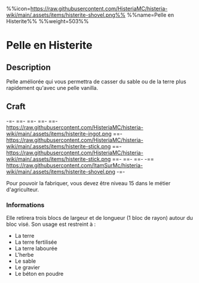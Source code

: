 %%icon=https://raw.githubusercontent.com/HisteriaMC/histeria-wiki/main/.assets/items/histerite-shovel.png%%
%%name=Pelle en Histerite%%
%%weight=503%%
# Pelle en Histerite 

## Description
Pelle améliorée qui vous permettra de casser du sable ou de la terre plus rapidement qu'avec une pelle vanilla.

## Craft
-=-
 ==- 
 ==- 
 ==- 
 ==- https://raw.githubusercontent.com/HisteriaMC/histeria-wiki/main/.assets/items/histerite-ingot.png
 ==- https://raw.githubusercontent.com/HisteriaMC/histeria-wiki/main/.assets/items/histerite-stick.png
 ==- https://raw.githubusercontent.com/HisteriaMC/histeria-wiki/main/.assets/items/histerite-stick.png
 ==- 
 ==- 
 ==- 
 -== https://raw.githubusercontent.com/ItamSurMc/histeria-wiki/main/.assets/items/histerite-shovel.png
-=-

Pour pouvoir la fabriquer, vous devez être niveau 15 dans le métier d'agriculteur.

### Informations
Elle retirera trois blocs de largeur et de longueur (1 bloc de rayon) autour du bloc visé.
Son usage est restreint à :

+ La terre
+ La terre fertilisée
+ La terre labourée
+ L'herbe
+ Le sable
+ Le gravier
+ Le béton en poudre
